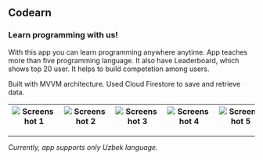 ## Codearn

### Learn programming with us!

With this app you can learn programming anywhere anytime. App teaches more than five programming language. It also have Leaderboard, which shows top 20 user. It helps to build competetion among users.

Built with MVVM architecture. Used Cloud Firestore to save and retrieve data. 

| ![Screenshot 1](screenshot1.png) | ![Screenshot 2](screenshot2.png) | ![Screenshot 3](screenshot3.png) | ![Screenshot 4](screenshots/screenshot4.png) | ![Screenshot 5](screenshots/screenshot5.png) | ![Screenshot 6](screenshots/screenshot6.png)
| --------------------------- | ------------------------- | ------------------------- | ------------------------- | ------------------------- | ------------------------- |

---------------------

*Currently, app supports only Uzbek language.*
